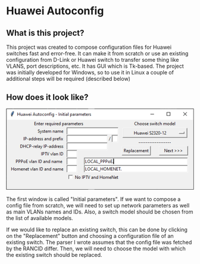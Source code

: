 # Huawei Autoconfig

## What is this project?

This project was created to compose configuration files for Huawei switches fast and error-free. 
It can make it from scratch or use an existing configuration from D-Link or Huawei switch to transfer some thing like VLANS, port descriptions, etc. 
It has GUI which is Tk-based. The project was initially developed for Windows, so to use it in Linux a couple of additional steps will be required (described below)

## How does it look like?

!["huawei_autoconfig - Initial parameters"](https://github.com/pavel-piatetskii/huawei_autoconfig/blob/master/docs/initial_parameters.png)

The first window is called "Initial parameters". If we want to compose a config file from scratch, we will need to set up network parameters as well as main VLANs names and IDs. Also, a switch model should be chosen from the list of available models.

If we would like to replace an existing switch, this can be done by clicking on the "Replacement" button and choosing a configuration file of an existing switch. The parser I wrote assumes that the config file was fetched by the RANCID differ. Then, we will need to choose the model with which the existing switch should be replaced.


